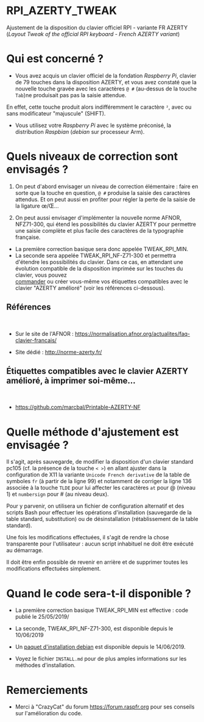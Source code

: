 # RPI_AZERTY_TWEAK

Ajustement de la disposition du clavier officiel RPI - variante FR 
AZERTY (_Layout Tweak of the official RPI keyboard - French AZERTY 
variant_)

# Qui est concerné ?

+ Vous avez acquis un clavier officiel de la fondation _Raspberry Pi_, 
clavier de 79 touches dans la disposition AZERTY, et vous avez constaté 
que la nouvelle touche gravée avec les caractères `@ #` (au-dessus de la touche `Tab`)ne produisait pas pas la saisie attendue.  

En effet, cette touche produit alors 
indifféremment le caractère `²`, avec ou sans modificateur "majuscule" 
(SHIFT).

+ Vous utilisez votre _Raspberry Pi_ avec le système 
préconisé, la distribution _Raspbian_ (_debian_ sur processeur Arm). ​ 

# Quels niveaux de correction sont envisagés ?

1. On peut d'abord envisager un niveau de correction élémentaire : faire 
en sorte que la touche en question, `@ #` produise la saisie des 
caractères attendus.  Et on peut aussi en profiter pour régler la perte 
de la saisie de la ligature œ/Œ...

2. On peut aussi envisager d'implémenter la nouvelle norme AFNOR, 
NFZ71-300, qui étend les possibilités du clavier AZERTY pour permettre 
une saisie complète et plus facile des caractères de la typographie 
française.

+ La première correction basique sera donc appelée TWEAK_RPI_MIN.
+ La seconde sera appelée TWEAK_RPI_NF-Z71-300 et permettra d'étendre les 
possibilités du clavier. Dans ce cas, en attendant une évolution 
compatible de la disposition imprimée sur les touches du clavier, vous 
pouvez  
[commander](https://www.tastaturaufkleber.eu/Tastaturaufkleber/Tastaturaufkleber-PC/Franzoesisch/Tastaturaufkleber-Franzoesisch-AZERTY-ameliore::286.html) 
ou créer vous-même vos étiquettes compatibles avec le clavier "AZERTY 
amélioré" (voir les références ci-dessous).

## Références
​
+ Sur le site de l'AFNOR : <https://normalisation.afnor.org/actualites/faq-clavier-francais/>

+ Site dédié : <http://norme-azerty.fr/>

## Étiquettes compatibles avec le clavier AZERTY amélioré, à imprimer soi-même...
​
+ <https://github.com/marcbal/Printable-AZERTY-NF>
​
# Quelle méthode d'ajustement est envisagée ?

Il s'agit, après sauvegarde, de modifier la disposition d'un clavier 
standard pc105 (cf. la présence de la touche `< >`) en allant ajuster 
dans la configuration de X11 la variante `Unicode French derivative` de 
la table de symboles `fr` (à partir de la ligne 99) et notamment de 
corriger la ligne 136 associée à la touche `TLDE` pour lui affecter les 
caractères `at` pour @ (niveau 1) et `numbersign` pour # (au niveau deux).

Pour y parvenir, on utilisera un fichier de configuration alternatif et des 
scripts Bash pour effectuer les opérations d'installation (sauvegarde 
de la table standard, substitution) ou de désinstallation 
(rétablissement de la table standard). 

Une fois les modifications 
effectuées, il s'agit de rendre la chose transparente pour 
l'utilisateur : aucun script inhabituel ne doit être exécuté au 
démarrage. 

Il doit être enfin possible de revenir en arrière et de 
supprimer toutes les modifications effectuées simplement.

# Quand le code sera-t-il disponible ?

+ La première correction basique TWEAK_RPI_MIN est effective : code publié le 25/05/2019/

+ La seconde, TWEAK_RPI_NF-Z71-300, est disponible depuis le 10/06/2019
​
+ Un [paquet d'installation debian](https://github.com/pcardona34/rpiazertytweak/releases/latest) est disponible depuis le 14/06/2019.   

+ Voyez le fichier `INSTALL.md` pour de plus amples informations sur les méthodes d'installation.

# Remerciements

+ Merci à "CrazyCat" du forum <https://forum.raspfr.org> pour ses conseils sur 
l'amélioration du code.
